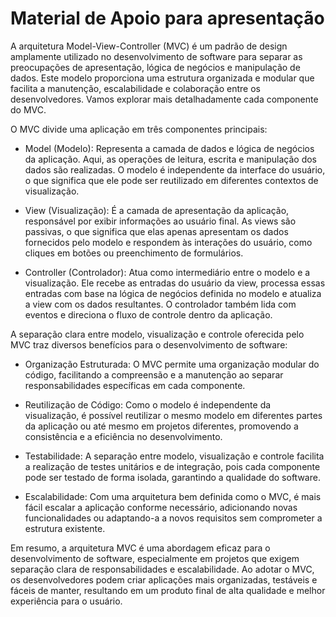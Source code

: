 # Material de Apoio para apresentação

A arquitetura Model-View-Controller (MVC) é um padrão de design amplamente utilizado no desenvolvimento de software para separar as preocupações de apresentação, lógica de negócios e manipulação de dados. Este modelo proporciona uma estrutura organizada e modular que facilita a manutenção, escalabilidade e colaboração entre os desenvolvedores. Vamos explorar mais detalhadamente cada componente do MVC.

O MVC divide uma aplicação em três componentes principais:

- Model (Modelo): Representa a camada de dados e lógica de negócios da aplicação. Aqui, as operações de leitura, escrita e manipulação dos dados são realizadas. O modelo é independente da interface do usuário, o que significa que ele pode ser reutilizado em diferentes contextos de visualização.

- View (Visualização): É a camada de apresentação da aplicação, responsável por exibir informações ao usuário final. As views são passivas, o que significa que elas apenas apresentam os dados fornecidos pelo modelo e respondem às interações do usuário, como cliques em botões ou preenchimento de formulários.

- Controller (Controlador): Atua como intermediário entre o modelo e a visualização. Ele recebe as entradas do usuário da view, processa essas entradas com base na lógica de negócios definida no modelo e atualiza a view com os dados resultantes. O controlador também lida com eventos e direciona o fluxo de controle dentro da aplicação.


A separação clara entre modelo, visualização e controle oferecida pelo MVC traz diversos benefícios para o desenvolvimento de software:

- Organização Estruturada: O MVC permite uma organização modular do código, facilitando a compreensão e a manutenção ao separar responsabilidades específicas em cada componente.

- Reutilização de Código: Como o modelo é independente da visualização, é possível reutilizar o mesmo modelo em diferentes partes da aplicação ou até mesmo em projetos diferentes, promovendo a consistência e a eficiência no desenvolvimento.

- Testabilidade: A separação entre modelo, visualização e controle facilita a realização de testes unitários e de integração, pois cada componente pode ser testado de forma isolada, garantindo a qualidade do software.

- Escalabilidade: Com uma arquitetura bem definida como o MVC, é mais fácil escalar a aplicação conforme necessário, adicionando novas funcionalidades ou adaptando-a a novos requisitos sem comprometer a estrutura existente.

Em resumo, a arquitetura MVC é uma abordagem eficaz para o desenvolvimento de software, especialmente em projetos que exigem separação clara de responsabilidades e escalabilidade. Ao adotar o MVC, os desenvolvedores podem criar aplicações mais organizadas, testáveis e fáceis de manter, resultando em um produto final de alta qualidade e melhor experiência para o usuário.
